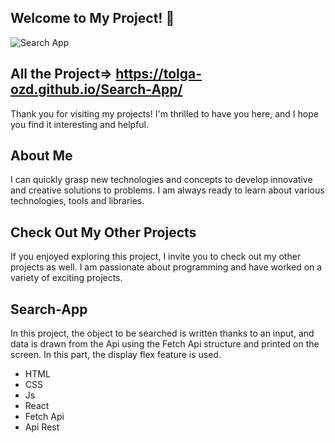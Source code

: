 
## Welcome to My Project!  👋
![Search App](https://github.com/Tolga-Ozd/Tolga-Ozd/assets/44951399/09fa076a-81bb-4716-93f9-71d71b57ecdd)
## All the Project=>  https://tolga-ozd.github.io/Search-App/ 
Thank you for visiting my projects! I'm thrilled to have you here, and I hope you find it interesting and helpful.

## About Me
I can quickly grasp new technologies and concepts to develop innovative and creative solutions to problems. I am always ready to learn about various technologies, tools and libraries.

## Check Out My Other Projects 
If you enjoyed exploring this project, I invite you to check out my other projects as well. I am passionate about programming and have worked on a variety of exciting projects.

## Search-App
 In this project, the object to be searched is written thanks to an input, and data is drawn from the Api using the Fetch Api structure and printed on the screen. In this part, the display flex feature is used.
 - HTML
 - CSS
 - Js
 - React
 - Fetch Api
 - Api Rest

